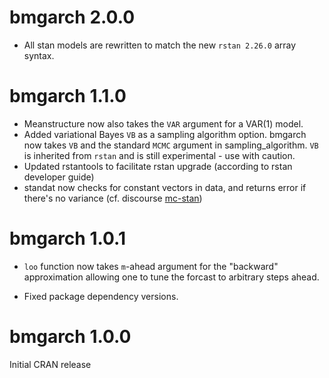 # bmgarch 2.0.0

* All stan models are rewritten to match the new `rstan 2.26.0` array syntax.

# bmgarch 1.1.0

* Meanstructure now also takes the `VAR` argument for a VAR(1) model. 
* Added variational Bayes `VB` as a sampling algorithm option. bmgarch now takes `VB` and  the standard `MCMC` argument in sampling_algorithm. `VB` is inherited from `rstan` and is still experimental - use with caution.
* Updated rstantools to facilitate rstan upgrade (according to rstan developer guide)
* standat now checks for constant vectors in data, and returns error if there's no variance (cf. discourse [mc-stan](https://discourse.mc-stan.org/t/getting-rejected-initial-values-running-bmgarch-in-r/24002))

# bmgarch 1.0.1

* `loo` function now takes `m`-ahead argument for the "backward" approximation allowing one to tune the forcast to arbitrary steps ahead.

* Fixed package dependency versions.

# bmgarch 1.0.0
Initial CRAN release
